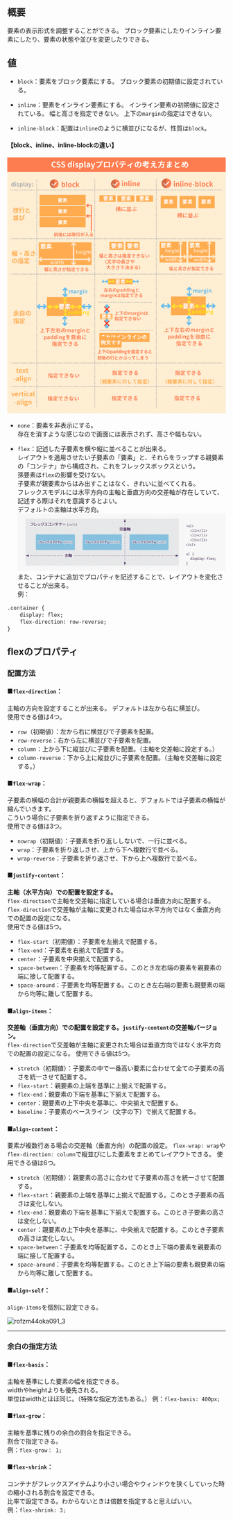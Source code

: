 ## 概要
要素の表示形式を調整することができる。
ブロック要素にしたりインライン要素にしたり、要素の状態や並びを変更したりできる。

## 値
- `block`：要素をブロック要素にする。
ブロック要素の初期値に設定されている。

- `inline`：要素をインライン要素にする。
インライン要素の初期値に設定されている。
幅と高さを指定できない。
上下の`margin`の指定はできない。

- `inline-block`：配置は`inline`のように横並びになるが、性質は`block`。

#### 【block、inline、inline-blockの違い】
![bdr44405-O4HRWW-07-min](https://github.com/uchas0120/TIL/blob/main/images/bdr44405-O4HRWW-07-min_1.png)

- `none`：要素を非表示にする。  
存在を消すような感じなので画面には表示されず、高さや幅もない。

- `flex`：記述した子要素を横や縦に並べることが出来る。  
  レイアウトを適用させたい子要素の「要素」と、それらをラップする親要素の「コンテナ」から構成され、これをフレックスボックスという。  
  孫要素は`flex`の影響を受けない。  
  子要素が親要素からはみ出すことはなく、きれいに並べてくれる。  
  フレックスモデルには水平方向の主軸と垂直方向の交差軸が存在していて、記述する際はそれを意識するとよい。  
  デフォルトの主軸は水平方向。
  ![flex](https://github.com/uchas0120/TIL/blob/main/images/flexiblebox.webp)
また、コンテナに追加でプロパティを記述することで、レイアウトを変化させることが出来る。  
例：
```
.container {
    display: flex;
    flex-direction: row-reverse;
}
```

## flexのプロパティ

### 配置方法
#### ■`flex-direction`：
主軸の方向を設定することが出来る。
デフォルトは左から右に横並び。  
使用できる値は4つ。
 - `row`（初期値）：左から右に横並びで子要素を配置。
 - `row-reverse`：右から左に横並びで子要素を配置。
 - `column`：上から下に縦並びに子要素を配置。（主軸を交差軸に設定する。）
 - `column-reverse`：下から上に縦並びに子要素を配置。（主軸を交差軸に設定する。）

#### ■`flex-wrap`：
子要素の横幅の合計が親要素の横幅を超えると、デフォルトでは子要素の横幅が縮んでいきます。  
こういう場合に子要素を折り返すように指定できる。  
使用できる値は3つ。
  - `nowrap`（初期値）：子要素を折り返ししないで、一行に並べる。
  - `wrap`：子要素を折り返しさせ、上から下へ複数行で並べる。
  - `wrap-reverse`：子要素を折り返させ、下から上へ複数行で並べる。

#### ■`justify-content`：
<strong>主軸（水平方向）での配置を設定する。</strong><br>
   `flex-direction`で主軸を交差軸に指定している場合は垂直方向に配置する。  
  `flex-direction`で交差軸が主軸に変更された場合は水平方向ではなく垂直方向での配置の設定になる。  
  使用できる値は5つ。
 - `flex-start`（初期値）：子要素を左揃えで配置する。
 - `flex-end`：子要素を右揃えで配置する。
 - `center`：子要素を中央揃えで配置する。
 - `space-between`：子要素を均等配置する。このとき左右端の要素を親要素の端に接して配置する。
 - `space-around`：子要素を均等配置する。このとき左右端の要素も親要素の端から均等に離して配置する。

#### ■`align-items`：
<strong>交差軸（垂直方向）での配置を設定する。`justify-content`の交差軸バージョン。</strong><br>
  `flex-direction`で交差軸が主軸に変更された場合は垂直方向ではなく水平方向での配置の設定になる。
    使用できる値は5つ。
   - `stretch`（初期値）：子要素の中で一番高い要素に合わせて全ての子要素の高さを統一させて配置する。
   - `flex-start`：親要素の上端を基準に上揃えで配置する。
   - `flex-end`：親要素の下端を基準に下揃えで配置する。
   - `center`：親要素の上下中央を基準に、中央揃えで配置する。
   - `baseline`：子要素のベースライン（文字の下）で揃えて配置する。

#### ■`align-content`：
要素が複数行ある場合の交差軸（垂直方向）の配置の設定。
 `flex-wrap: wrap`や`flex-direction: column`で縦並びにした要素をまとめてレイアウトできる。
使用できる値は6つ。
 - `stretch`（初期値）：親要素の高さに合わせて子要素の高さを統一させて配置する。
 - `flex-start`：親要素の上端を基準に上揃えで配置する。このとき子要素の高さは変化しない。
 - `flex-end`：親要素の下端を基準に下揃えで配置する。このとき子要素の高さは変化しない。
 - `center`：親要素の上下中央を基準に、中央揃えで配置する。このとき子要素の高さは変化しない。
 - `space-between`：子要素を均等配置する。このとき上下端の要素を親要素の端に接して配置する。
 - `space-around`：子要素を均等配置する。このとき上下端の要素も親要素の端から均等に離して配置する。

#### ■`align-self`：
`align-items`を個別に設定できる。

![rofzm44oka091_3](https://github.com/uchas0120/TIL/assets/152408430/692e07e1-858e-4321-99b5-bb95e379bd81)

---

### 余白の指定方法
#### ■`flex-basis`：
主軸を基準にした要素の幅を指定できる。  
widthやheightよりも優先される。  
単位はwidthとほぼ同じ。（特殊な指定方法もある。）
例：`flex-basis: 400px;`

#### ■`flex-grow`：
主軸を基準に残りの余白の割合を指定できる。  
割合で指定できる。  
例：`flex-grow： 1;`

#### ■`flex-shrink`：
コンテナがフレックスアイテムより小さい場合やウィンドウを狭くしていった時の縮小される割合を設定できる。  
比率で設定できる。わからないときは倍数を指定すると思えばいい。  
例：`flex-shrink: 3;`
